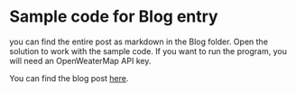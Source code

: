 # Sample code for Blog entry

you can find the entire post as markdown in the Blog folder. Open the solution to work with the sample code. If you want to run the program, you will need an OpenWeaterMap API key. 

You can find the blog post [here](https://aka.ms/Ga946x).
